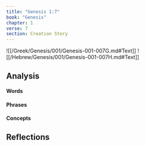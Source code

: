 ```yaml
---
title: "Genesis 1:7"
book: "Genesis"
chapter: 1
verse: 7
section: Creation Story
---
```

![[/Greek/Genesis/001/Genesis-001-007G.md#Text]]
![[/Hebrew/Genesis/001/Genesis-001-007H.md#Text]]

## Analysis

#### Words

#### Phrases

#### Concepts

## Reflections
